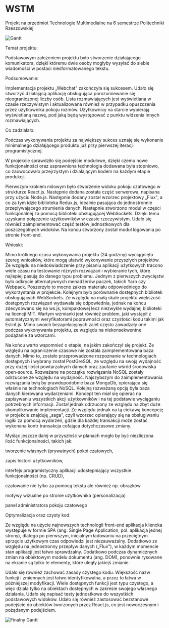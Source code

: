 # WSTM
Projekt na przedmiot Technologie Multimedialne na 6 semestrze Politechniki Rzeszowskiej

![Gantt](https://i.imgur.com/Uk9avRc.png)

Temat projektu:

Podstawowym założeniem projektu było stworzenie działającego komunikatora, dzięki któremu dwie osoby mogłyby wysyłać do siebie wiadomości w postaci niesformatowanego tekstu.

Podsumowanie:

Implementacja projektu „Webchat" zakończyła się sukcesem. Udało się stworzyć działającą aplikację obsługująca porozumiewanie się nieograniczonej liczby osób. Lista rozmawiających jest wyświetlana w czasie rzeczywistym i aktualizowana również w przypadku opuszczenia przez użytkownika pokoju rozmów. Użytkownicy na starcie wybierają wyświetlaną nazwę, pod jaką będą występować z punktu widzenia innych rozmawiających.

Co zadziałało:

Podczas wykonywania projektu za największy sukces uznaję się wykonanie minimalnego działającego produktu już przy pierwszej iteracji programistycznej.

W projekcie sprawdziło się podejście modułowe, dzięki czemu nowe funkcjonalności oraz usprawniona technologia dodawana była stopniowo, co zaowocowało przejrzystym i działającym kodem na każdym etapie produkcji.

Pierwszym krokiem milowym było stworzenie widoku pokoju czatowego w strukturze React.js. Następnie dodana została część serwerowa, napisana przy użyciu Node.js. Następnie dodany został wzorzec projektowy „Flux", a co za tym idzie biblioteka Redux.js, idealnie pasująca do jednostronnie przepływającego strumienia danych. Następnie stworzono moduł w części funkcjonalnej za pomocą biblioteki obsługującej WebSockets. Dzięki temu uzyskano połączenie użytkowników w czasie rzeczywistym. Udało się również zaimplementować część testów jednostkowych dla poszczególnych widoków. Na końcu stworzony został moduł logowania po stronie front-end.

Wnioski:

Mimo krótkiego czasu wykonywania projektu (24 godziny) wyciągnięto szereg wniosków, które mogą ułatwić wykonywanie przyszłych projektów. Ze względu na niedoświadczenie przy pisaniu aplikacji użytkowych tracono wiele czasu na testowanie różnych rozwiązań i wybieranie tych, które najlepiej pasują do danego typu problemu. Jednym z pierwszych zwycięstw było odkrycie alternatywnych menadżerów paczek, takich Yarn czy Webpack. Poszerzyło to mocno zakres materiału odpowiedniego do wykorzystania w projekcie. Kolejnym było porównanie dostępnych bibliotek obsługujących WebSockets. Ze względu na małą skale projektu większość dostępnych rozwiązań wydawała się odpowiednia, jednak na końcu zdecydowano się na ws.js, kompaktowej lecz niezwykle wydajnej biblioteki na licencji MIT. Wartym wzmianki jest również problem, jaki wystąpił z automatycznymi weryfikatorami poprawności oraz czystości kodu takimi jak Eslint.js. Mimo swoich bezapelacyjnych zalet często zawadzały one podczas wykonywania projektu, ze względu na niekonsekwentne podążanie za wzorcami.

Na końcu warto wspomnieć o etapie, na jakim zakończył się projekt. Ze względu na ograniczenie czasowe nie została zaimplementowana baza danych. Mimo to, zostało przeprowadzone rozpoznanie w technologiach dostępnych i wybrany został PostGreSQL, ze względu na swoją wydajność przy dużej ilości powtarzalnych danych oraz zaufanie wśród środowiska open-source. Rozważane na początku rozwiązania NoSQL zostały odrzucone ze względu na wydajność. Najszybszym do zaimplementowania rozwiązania byłą by prawdopodobnie baza MongoDb, opierająca się właśnie na technologiach NoSQL. Kolejną rozważaną opcją była baza danych kierowana wydarzeniami. Koncept ten miał się opierać na zapisywaniu wszystkich akcji użytkowników i na tej podstawie wyciąganiu potrzebnych informacji. Został jednak odrzucony ze względu na zbyt duże skomplikowanie implementacji. Ze względu jednak na tą ciekawą koncepcję w projekcie znajduję „saga", czyli wzorzec opierający się na obsługiwaniu logiki za pomocą wydarzeń, gdzie dla każdej transakcji może zostać wykonana kontr transakcja cofająca dotychczasowe zmiany.

Myśląc jeszcze dalej w przyszłość w planach mogło by być niezliczona ilość funkcjonalności, takich jak:

tworzenie własnych (prywatnych) pokoi czatowych,

zapis historii użytkowników,

interfejs programistyczny aplikacji udostępniający wszystkie funkcjonalności (np. CRUD),

czatowanie nie tylko za pomocą tekstu ale również np. obrazków

motywy wizualne po stronie użytkownika (personalizacja)

panel administratora pokoju czatowego

Optymalizacja oraz czysty kod:

Ze względu na użycie najnowszych technologii front-end aplikacja kliencka występuje w formie SPA (ang. Single Page Application, pol. aplikacja jednej strony), dlatego po pierwszym, inicjalnym ładowaniu na przeciętnym sprzęcie użytkowym czas odpowiedzi jest niezauważalny. Dodatkowo ze względu na jednostronny przepływ danych („Flux"), w każdym momencie stan aplikacji jest łatwo sprawdzalny. Dodatkowo podczas dynamicznych zmian na obiektowym modelu dokumentu (ang. DOM), ponownie rysowane na ekranie są tylko te elementy, które uległy jakiejś zmianie.

Udało się również zachować zasady czystego kodu. Większość nazw funkcji i zmiennych jest łatwo identyfikowalna, a przez to łatwa w późniejszej modyfikacji. Wiele dostępnych funkcji jest typu czystego, a więc działa tylko na obiektach dostępnych w zakresie swojego własnego działania. Udało się napisać testy jednostkowe do wszystkich podstawowych widoków. Udało się również zastosować bezstanowe podejście do obiektów tworzonych przez React.js, co jest nowoczesnym i pożądanym podejściem.

![Finalny Gantt](https://i.imgur.com/krsxNdD.png)